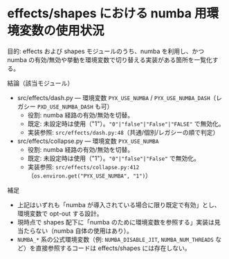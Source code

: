 # effects/shapes における numba 用環境変数の使用状況

目的: effects および shapes モジュールのうち、numba を利用し、かつ numba の有効/無効や挙動を環境変数で切り替える実装がある箇所を一覧化する。

結論（該当モジュール）

- src/effects/dash.py — 環境変数 `PYX_USE_NUMBA` / `PYX_USE_NUMBA_DASH`（レガシー `PXD_USE_NUMBA_DASH` も可）
  - 役割: numba 経路の有効/無効を切替。
  - 既定: 未設定時は使用（"1"）。`"0"|"false"|"False"|"FALSE"` で無効化。
  - 実装参照: `src/effects/dash.py:48`（共通/個別/レガシーの順で判定）
- src/effects/collapse.py — 環境変数 `PYX_USE_NUMBA`
  - 役割: numba 経路の有効/無効を切替。
  - 既定: 未設定時は使用（"1"）。`"0"|"false"|"False"` で無効化。
  - 実装参照: `src/effects/collapse.py:412`（`os.environ.get("PYX_USE_NUMBA", "1")`）

補足

- 上記はいずれも「numba が導入されている場合に限り既定で有効」とし、環境変数で opt-out する設計。
- 現時点で shapes 配下に「numba のために環境変数を参照する」実装は見当たらない（numba 自体の使用はあり）。
- `NUMBA_*` 系の公式環境変数（例: `NUMBA_DISABLE_JIT`, `NUMBA_NUM_THREADS` など）を直接参照するコードは effects/shapes には存在しない。
